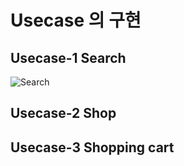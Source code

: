 # Usecase 의 구현

## Usecase-1 Search
![Search](https://user-images.githubusercontent.com/29910793/120190225-445dbc80-c253-11eb-9d42-ca348d0dd194.gif)

## Usecase-2 Shop

## Usecase-3 Shopping cart




